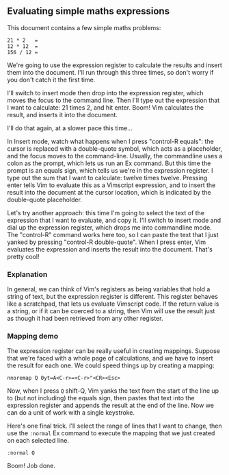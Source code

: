## Evaluating simple maths expressions

This document contains a few simple maths problems:

    21 * 2   = 
    12 * 12  = 
    156 / 12 = 

We're going to use the expression register to calculate the results and insert them into the document. I'll run through this three times, so don't worry if you don't catch it the first time.

I'll switch to insert mode then drop into the expression register, which moves the focus to the command line. Then I'll type out the expression that I want to calculate: 21 times 2, and hit enter. Boom! Vim calculates the result, and inserts it into the document.

I'll do that again, at a slower pace this time...

In Insert mode, watch what happens when I press "control-R equals": the cursor is replaced with a double-quote symbol, which acts as a placeholder, and the focus moves to the command-line. Usually, the commandline uses a colon as the prompt, which lets us run an Ex command. But this time the prompt is an equals sign, which tells us we're in the expression register. I type out the sum that I want to calculate: twelve times twelve. Pressing enter tells Vim to evaluate this as a Vimscript expression, and to insert the result into the document at the cursor location, which is indicated by the double-quote placeholder.

Let's try another approach: this time I'm going to select the text of the expression that I want to evaluate, and copy it. I'll switch to insert mode and dial up the expression register, which drops me into commandline mode. The "control-R" command works here too, so I can paste the text that I just yanked by pressing "control-R double-quote". When I press enter, Vim evaluates the expression and inserts the result into the document. That's pretty cool!

### Explanation

In general, we can think of Vim's registers as being variables that hold a string of text, but the expression register is different. This register behaves like a scratchpad, that lets us evaluate Vimscript code. If the return value is a string, or if it can be coerced to a string, then Vim will use the result just as though it had been retrieved from any other register.

### Mapping demo

The expression register can be really useful in creating mappings. Suppose that we're faced with a whole page of calculations, and we have to insert the result for each one. We could speed things up by creating a mapping:

    nnoremap Q 0yt=A<C-r>=<C-r>"<CR><Esc>

Now, when I press `Q` shift-Q, Vim yanks the text from the start of the line up to (but not including) the equals sign, then pastes that text into the expression register and appends the result at the end of the line. Now we can do a unit of work with a single keystroke.

Here's one final trick. I'll select the range of lines that I want to change, then use the `:normal` Ex command to execute the mapping that we just created on each selected line.

    :normal Q

Boom! Job done.
